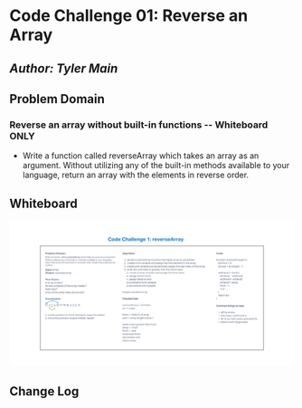 # Code Challenge 01: Reverse an Array

## *Author: Tyler Main*

## Problem Domain

### Reverse an array without built-in functions -- Whiteboard ONLY

- Write a function called reverseArray which takes an array as an argument. Without utilizing any of the built-in methods available to your language, return an array with the elements in reverse order.

## Whiteboard

![Whiteboard img](../imgs/arrayReverse.png)

## Change Log
